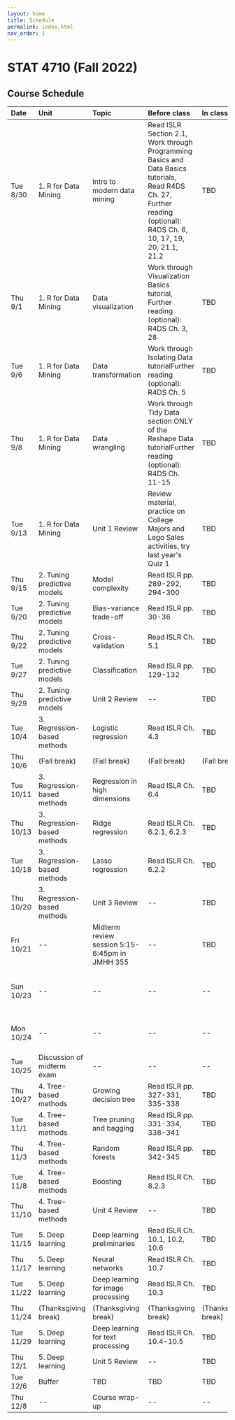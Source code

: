 ```yaml
---
layout: home
title: Schedule
permalink: index.html
nav_order: 1
---
```


# STAT 4710 (Fall 2022)

## Course Schedule

Date | Unit | Topic | Before class | In class | Assignments
:---|:---|:---|:---|:---|:---
Tue 8/30 | 1. R for Data Mining | Intro to modern data mining | Read ISLR Section 2.1, Work through Programming Basics and Data Basics tutorials, Read R4DS Ch. 27, Further reading (optional): R4DS Ch. 6, 10, 17, 19, 20, 21.1, 21.2 | TBD | --  
Thu 9/1 | 1. R for Data Mining | Data visualization | Work through Visualization Basics tutorial, Further reading (optional): R4DS Ch. 3, 28 | TBD | --
Tue 9/6 | 1. R for Data Mining | Data transformation | Work through Isolating Data tutorialFurther reading (optional): R4DS Ch. 5 | TBD |--
Thu 9/8 | 1. R for Data Mining | Data wrangling | Work through Tidy Data section ONLY of the Reshape Data tutorialFurther reading (optional): R4DS Ch. 11-15 | TBD |--
Tue 9/13 |1. R for Data Mining | Unit 1 Review | Review material, practice on College Majors and Lego Sales activities, try last year's Quiz 1 | TBD |Quiz 1 in class
Thu 9/15 | 2. Tuning predictive models | Model complexity | Read ISLR pp. 289-292, 294-300 | TBD |Homework 1 due at 12pm
Tue 9/20 | 2. Tuning predictive models | Bias-variance trade-off | Read ISLR pp. 30-36 |TBD | --
Thu 9/22 | 2. Tuning predictive models | Cross-validation | Read ISLR Ch. 5.1 | TBD |--
Tue 9/27 | 2. Tuning predictive models | Classification | Read ISLR pp. 129-132 | TBD |--
Thu 9/29 | 2. Tuning predictive models | Unit 2 Review | -- | TBD | Quiz 2 in class
Tue 10/4 | 3. Regression-based methods | Logistic regression | Read ISLR Ch. 4.3 | TBD | Homework 2 due at 12pm
Thu 10/6 | (Fall break) | (Fall break) | (Fall break) | (Fall break) | (Fall break)
Tue 10/11 | 3. Regression-based methods | Regression in high dimensions | Read ISLR Ch. 6.4 | TBD |--
Thu 10/13 | 3. Regression-based methods | Ridge regression | Read ISLR Ch. 6.2.1, 6.2.3 | TBD |--
Tue 10/18 | 3. Regression-based methods | Lasso regression | Read ISLR Ch. 6.2.2 | TBD |--
Thu 10/20 | 3. Regression-based methods | Unit 3 Review | -- | TBD |Quiz 3 in class
Fri 10/21 | -- | Midterm review session 5:15-6:45pm in JMHH 355 | -- | TBD |--
Sun 10/23 | -- | -- | -- | -- | Take-home midterm exam released at 9am
Mon 10/24 | -- | -- | -- | -- |Take-home midterm exam due at 9pm
Tue 10/25 | Discussion of midterm exam | -- | -- | -- | --
Thu 10/27 | 4. Tree-based methods | Growing decision tree | Read ISLR pp. 327-331, 335-338 | TBD |Homework 3 due at 12pm
Tue 11/1 | 4. Tree-based methods | Tree pruning and bagging | Read ISLR pp. 331-334, 338-341 | TBD |--
Thu 11/3 | 4. Tree-based methods | Random forests | Read ISLR pp. 342-345 | TBD |--
Tue 11/8 | 4. Tree-based methods | Boosting | Read ISLR Ch. 8.2.3 | TBD |--
Thu 11/10 | 4. Tree-based methods | Unit 4 Review | -- | TBD |Quiz 4 in class
Tue 11/15 | 5. Deep learning | Deep learning preliminaries | Read ISLR Ch. 10.1, 10.2, 10.6 | TBD |Homework 4 due at 12pm
Thu 11/17 | 5. Deep learning | Neural networks | Read ISLR Ch. 10.7 | TBD |--
Tue 11/22 | 5. Deep learning | Deep learning for image processing | Read ISLR Ch. 10.3 | TBD |--
Thu 11/24 | (Thanksgiving break) | (Thanksgiving break) | (Thanksgiving break) | (Thanksgiving break) | (Thanksgiving break)
Tue 11/29 | 5. Deep learning | Deep learning for text processing | Read ISLR Ch. 10.4-10.5 | TBD |--
Thu 12/1 | 5. Deep learning | Unit 5 Review | -- | TBD | Quiz 5 in class 
Tue 12/6 | Buffer | TBD | TBD | TBD | Homework 5 due at 12pm
Thu 12/8 | -- | Course wrap-up | -- | --